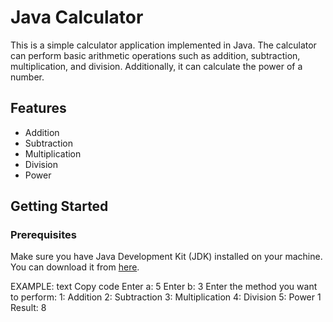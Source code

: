 # Java Calculator

This is a simple calculator application implemented in Java. The calculator can perform basic arithmetic operations such as addition, subtraction, multiplication, and division. Additionally, it can calculate the power of a number.

## Features

- Addition
- Subtraction
- Multiplication
- Division
- Power

## Getting Started

### Prerequisites

Make sure you have Java Development Kit (JDK) installed on your machine. You can download it from [here](https://www.oracle.com/java/technologies/javase-downloads.html).




EXAMPLE:
text
Copy code
Enter a:
5
Enter b:
3
Enter the method you want to perform:
1: Addition
2: Subtraction
3: Multiplication
4: Division
5: Power
1
Result: 8



